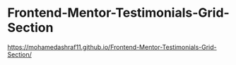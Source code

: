# Frontend-Mentor-Testimonials-Grid-Section
https://mohamedashraf11.github.io/Frontend-Mentor-Testimonials-Grid-Section/
